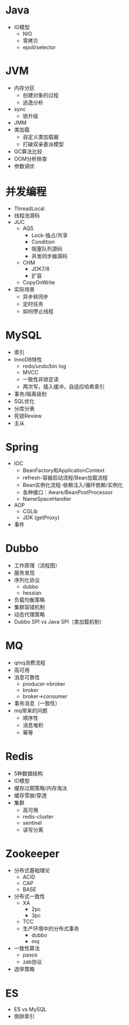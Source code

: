 # Java
- IO模型
   - NIO
   - 零拷贝
   - epoll/selector

# JVM
- 内存分区
   - 创建对象的过程
   - 逃逸分析
- sync
   - 锁升级
- JMM
- 类加载
   - 自定义类加载器
   - 打破双亲委派模型
- GC算法比较
- OOM分析排查
- 参数调优

# 并发编程
- ThreadLocal
- 线程池源码
- JUC
   - AQS
      - Lock-独占/共享
      - Condition
      - 阻塞队列源码
      - 并发同步器源码
   - CHM
      - JDK7/8
      - 扩容
   - CopyOnWrite
- 实际场景
   - 异步转同步
   - 定时任务
   - 如何停止线程

# MySQL
- 索引
- InnoDB特性
   - redo/undo/bin log
   - MVCC
   - 一致性非锁定读
   - 两次写，插入缓冲，自适应哈希索引
- 事务/隔离级别
- SQL优化
- 分库分表
- 死锁Review
- 主从

# Spring
- IOC
   - BeanFactory和ApplicationContext
   - refresh-容器启动流程/Bean加载流程
   - Bean实例化流程-依赖注入/循环依赖/实例化
   - 各种接口：Aware/BeanPostProcessor
   - NameSpaceHandler
- AOP
   - CGLib
   - JDK (getProxy)
- 事件

# Dubbo
- 工作原理（流程图）
- 服务发现
- 序列化协议
   - dubbo
   - hessian
- 负载均衡策略
- 集群容错机制
- 动态代理策略
- Dubbo SPI vs Java SPI（类加载机制）

# MQ
- qmq消费流程
- 高可用
- 消息可靠性
   - producer->broker
   - broker
   - broker->consumer
- 事务消息（一致性）
- mq带来的问题
   - 顺序性
   - 消息堆积
   - 幂等

# Redis
- 5种数据结构
- IO模型
- 缓存过期策略/内存淘汰
- 缓存雪崩/穿透
- 集群
   - 高可用
   - redis-cluster
   - sentinel
   - 读写分离

# Zookeeper
- 分布式基础理论
   - ACID
   - CAP
   - BASE
- 分布式一致性
   - XA
      - 2pc 
      - 3pc
   - TCC
   - 生产环境中的分布式事务
      - dubbo
      - mq
- 一致性算法
   - paxos
   - zab协议
- 选举策略

# ES
- ES vs MySQL
- 倒排索引